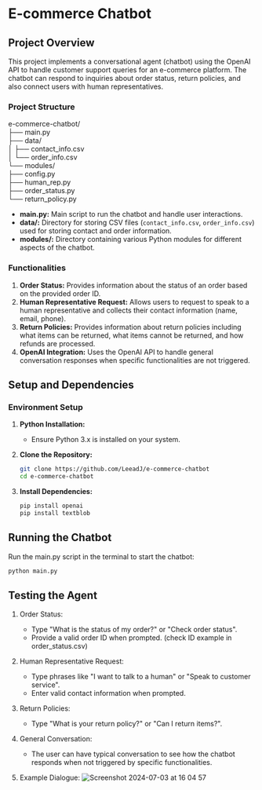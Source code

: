 # E-commerce Chatbot

## Project Overview

This project implements a conversational agent (chatbot) using the OpenAI API to handle customer support queries for an e-commerce platform. 
The chatbot can respond to inquiries about order status, return policies, and also connect users with human representatives.

### Project Structure
e-commerce-chatbot/<br>
├── main.py<br>
├── data/<br>
│ ├── contact_info.csv<br>
│ └── order_info.csv<br>
└── modules/<br>
├── config.py<br>
├── human_rep.py<br>
├── order_status.py<br>
└── return_policy.py<br>


- **main.py:** Main script to run the chatbot and handle user interactions.
- **data/:** Directory for storing CSV files (`contact_info.csv`, `order_info.csv`) used for storing contact and order information.
- **modules/:** Directory containing various Python modules for different aspects of the chatbot.

### Functionalities

1. **Order Status:** Provides information about the status of an order based on the provided order ID.
2. **Human Representative Request:** Allows users to request to speak to a human representative and collects their contact information (name, email, phone).
3. **Return Policies:** Provides information about return policies including what items can be returned, what items cannot be returned, and how refunds are processed.
4. **OpenAI Integration:** Uses the OpenAI API to handle general conversation responses when specific functionalities are not triggered.

## Setup and Dependencies

### Environment Setup

1. **Python Installation:**
   - Ensure Python 3.x is installed on your system.

2. **Clone the Repository:**
   ```bash
   git clone https://github.com/LeeadJ/e-commerce-chatbot
   cd e-commerce-chatbot
   ```
3. **Install Dependencies:**
   ```bash
   pip install openai
   pip install textblob
   ```
   
## Running the Chatbot
Run the main.py script in the terminal to start the chatbot:
   ```bash
   python main.py
   ```
## Testing the Agent

1. Order Status:
   - Type "What is the status of my order?" or "Check order status".
   - Provide a valid order ID when prompted. (check ID example in order_status.csv)


2. Human Representative Request:
   - Type phrases like "I want to talk to a human" or "Speak to customer service".
   - Enter valid contact information when prompted.
   

3. Return Policies:
   - Type "What is your return policy?" or "Can I return items?".


4. General Conversation:
   - The user can have typical conversation to see how the chatbot responds when not triggered by specific functionalities.

5. Example Dialogue:
![Screenshot 2024-07-03 at 16 04 57](https://github.com/LeeadJ/e-commerce-chatbot/assets/77110578/2f5aca8a-f1fc-42e4-8676-babfa07c3d16)
